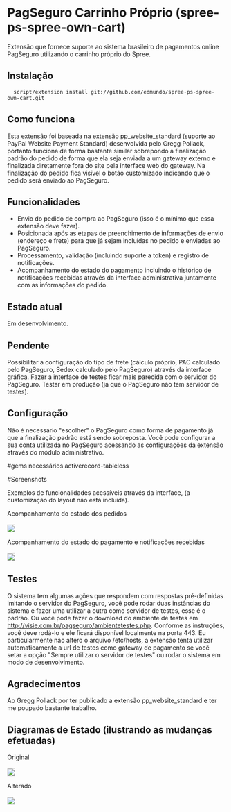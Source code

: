 # PagSeguro Carrinho Próprio (spree-ps-spree-own-cart)
Extensão que fornece suporte ao sistema brasileiro de pagamentos online PagSeguro utilizando o carrinho próprio do Spree.

## Instalação
      script/extension install git://github.com/edmundo/spree-ps-spree-own-cart.git

## Como funciona
Esta extensão foi baseada na extensão pp_website_standard (suporte ao PayPal Website Payment Standard) desenvolvida pelo Gregg Pollack, portanto funciona de forma bastante similar sobrepondo a finalização padrão do pedido de forma que ela seja enviada a um gateway externo e finalizada diretamente fora do site pela interface web do gateway. Na finalização do pedido fica visível o botão customizado indicando que o pedido será enviado ao PagSeguro.

## Funcionalidades
* Envio do pedido de compra ao PagSeguro (isso é o mínimo que essa extensão deve fazer).
* Posicionada após as etapas de preenchimento de informações de envio (endereço e frete) para que já sejam incluídas no pedido e enviadas ao PagSeguro.
* Processamento, validação (incluindo suporte a token) e registro de notificações.
* Acompanhamento do estado do pagamento incluindo o histórico de notificações recebidas através da interface administrativa juntamente com as informações do pedido.

## Estado atual
Em desenvolvimento.

## Pendente
Possibilitar a configuração do tipo de frete (cálculo próprio, PAC calculado pelo PagSeguro, Sedex calculado pelo PagSeguro) através da interface gráfica.
Fazer a interface de testes ficar mais parecida com o servidor do PagSeguro.
Testar em produção (já que o PagSeguro não tem servidor de testes).

## Configuração
Não é necessário "escolher" o PagSeguro como forma de pagamento já que a finalização padrão está sendo sobreposta. Você pode configurar a sua conta utilizada no PagSeguro acessando as configurações da extensão através do módulo administrativo.

#gems necessários
activerecord-tableless

#Screenshots

Exemplos de funcionalidades acessíveis através da interface, (a customização do layout não está incluída).

Acompanhamento do estado dos pedidos
<br/><br/>
<img src="http://i498.photobucket.com/albums/rr350/edmundo_vn/spree-ps-spree-own-cart_orders_list.png" style="border: 1px solid #CCC;" />

Acompanhamento do estado do pagamento e notificações recebidas
<br/><br/>
<img src="http://i498.photobucket.com/albums/rr350/edmundo_vn/spree-ps-spree-own-cart_payment_txn.png" style="border: 1px solid #CCC;" />

## Testes
O sistema tem algumas ações que respondem com respostas pré-definidas imitando o servidor do PagSeguro, você pode rodar duas instâncias do sistema e fazer uma utilizar a outra como servidor de testes, esse é o padrão. Ou você pode fazer o download do ambiente de testes em http://visie.com.br/pagseguro/ambientetestes.php. Conforme as instruções, você deve rodá-lo e ele ficará disponível localmente na porta 443. Eu particularmente não altero o arquivo /etc/hosts, a extensão tenta utilizar automaticamente a url de testes como gateway de pagamento se você setar a opção "Sempre utilizar o servidor de testes" ou rodar o sistema em modo de desenvolvimento.

## Agradecimentos
Ao Gregg Pollack por ter publicado a extensão pp_website_standard e ter me poupado bastante trabalho.

## Diagramas de Estado (ilustrando as mudanças efetuadas)
Original
<br/><br/>
<a href="http://i498.photobucket.com/albums/rr350/edmundo_vn/original_states_100.png">
  <img src="http://i498.photobucket.com/albums/rr350/edmundo_vn/original_states_30.png" style="border: 1px solid #CCC;" />
</a>

Alterado
<br/><br/>
<a href="http://i498.photobucket.com/albums/rr350/edmundo_vn/pagseguro_states_100.png">
  <img src="http://i498.photobucket.com/albums/rr350/edmundo_vn/pagseguro_states_30.png" style="border: 1px solid #CCC;" />
</a>

